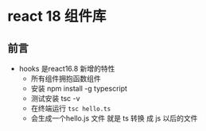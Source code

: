 # react 18  组件库

## 前言

+ hooks 是react16.8 新增的特性
  + 所有组件拥抱函数组件
  + 安装 npm install -g typescript
  + 测试安装 tsc -v
  + 在终端运行 ` tsc hello.ts `
  + 会生成一个hello.js 文件  就是 ts 转换 成 js 以后的文件

